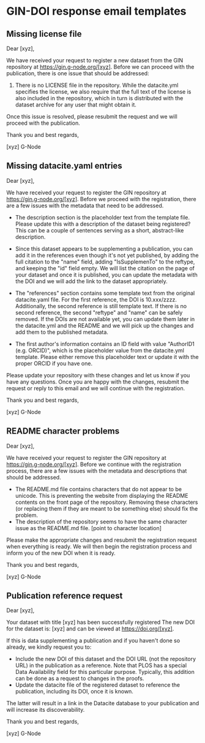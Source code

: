 # GIN-DOI response email templates

## Missing license file

Dear [xyz],

We have received your request to register a new dataset from the GIN repository at https://gin.g-node.org/[xyz]. Before we can proceed with the publication, there is one issue that should be addressed:

1. There is no LICENSE file in the repository. While the datacite.yml specifies the license, we also require that the full text of the license is also included in the repository, which in turn is distributed with the dataset archive for any user that might obtain it.

Once this issue is resolved, please resubmit the request and we will proceed with the publication.

Thank you and best regards,

[xyz]
G-Node


## Missing datacite.yaml entries

Dear [xyz],

We have received your request to register the GIN repository at https://gin.g-node.org/[xyz].  Before we proceed with the registration, there are a few issues with the metadata that need to be addressed.

- The description section is the placeholder text from the template file. Please update this with a description of the dataset being registered? This can be a couple of sentences serving as a short, abstract-like description.

- Since this dataset appears to be supplementing a publication, you can add it in the references even though it's not yet published, by adding the full citation to the "name" field, adding "IsSupplemenTo" to the reftype, and keeping the "id" field empty. We will list the citation on the page of your dataset and once it is published, you can update the metadata with the DOI and we will add the link to the dataset appropriately.

- The "references" section contains some template text from the original datacite.yaml file. For the first reference, the DOI is 10.xxx/zzzz.  Additionally, the second reference is still template text. If there is no second reference, the second "reftype" and "name" can be safely removed. If the DOIs are not available yet, you can update them later in the datacite.yml and the README and we will pick up the changes and add them to the published metadata.

- The first author's information contains an ID field with value "AuthorID1 (e.g. ORCID)", which is the placeholder value from the datacite.yml template. Please either remove this placeholder text or update it with the proper ORCID if you have one.

Please update your repository with these changes and let us know if you have any questions. Once you are happy with the changes, resubmit the request or reply to this email and we will continue with the registration.

Thank you and best regards,

[xyz]
G-Node


## README character problems

Dear [xyz],

We have received your request to register the GIN repository at https://gin.g-node.org/[xyz]. Before we continue with the registration process, there are a few issues with the metadata and descriptions that should be addressed.

- The README.md file contains characters that do not appear to be unicode. This is preventing the website from displaying the README contents on the front page of the repository. Removing these characters (or replacing them if they are meant to be something else) should fix the problem.
- The description of the repository seems to have the same character issue as the README.md file. [point to character location]

Please make the appropriate changes and resubmit the registration request when everything is ready. We will then begin the registration process and inform you of the new DOI when it is ready.

Thank you and best regards,

[xyz]
G-Node


## Publication reference request

Dear [xyz],

Your dataset with title
[xyz]
has been successfully registered
The new DOI for the dataset is: [xyz] and can be viewed at https://doi.org/[xyz].

If this is data supplementing a publication and if you haven't done so already, we kindly request you to:
- Include the new DOI of this dataset and the DOI URL (not the repository URL) in the publication as a reference. Note that PLOS has a special Data Availability field for this particular purpose. Typically, this addition can be done as a request to changes in the proofs.
- Update the datacite file of the registered dataset to reference the publication, including its DOI, once it is known.

The latter will result in a link in the Datacite database to your publication and will increase its discoverability.

Thank you and best regards,

[xyz]
G-Node

